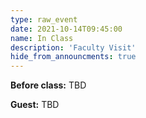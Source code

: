 ```yaml
---
type: raw_event
date: 2021-10-14T09:45:00
name: In Class
description: 'Faculty Visit'
hide_from_announcments: true
---
```


**Before class:** TBD

**Guest:** TBD
